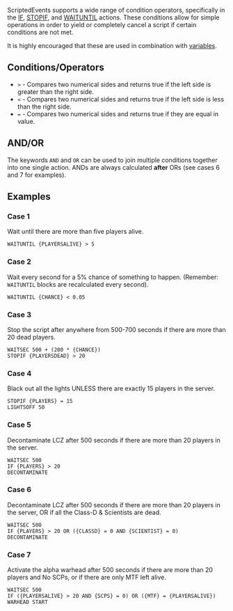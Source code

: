 ScriptedEvents supports a wide range of condition operators, specifically in the [IF](https://github.com/Thundermaker300/ScriptedEvents/wiki/IF), [STOPIF](https://github.com/Thundermaker300/ScriptedEvents/wiki/STOPIF), and [WAITUNTIL](https://github.com/Thundermaker300/ScriptedEvents/wiki/WAITUNTIL) actions. These conditions allow for simple operations in order to yield or completely cancel a script if certain conditions are not met.

It is highly encouraged that these are used in combination with [variables](https://github.com/Thundermaker300/ScriptedEvents/wiki/Variables).

## Conditions/Operators
* `>` - Compares two numerical sides and returns true if the left side is greater than the right side.
* `<` - Compares two numerical sides and returns true if the left side is less than the right side.
* `=` - Compares two numerical sides and returns true if they are equal in value.

## AND/OR
The keywords `AND` and `OR` can be used to join multiple conditions together into one single action. ANDs are always calculated __after__ ORs (see cases 6 and 7 for examples).

## Examples
### Case 1
Wait until there are more than five players alive.
```
WAITUNTIL {PLAYERSALIVE} > 5
```

### Case 2
Wait every second for a 5% chance of something to happen. (Remember: `WAITUNTIL` blocks are recalculated every second).
```
WAITUNTIL {CHANCE} < 0.05
```

### Case 3
Stop the script after anywhere from 500-700 seconds if there are more than 20 dead players.
```
WAITSEC 500 + (200 * {CHANCE})
STOPIF {PLAYERSDEAD} > 20
```

### Case 4
Black out all the lights UNLESS there are exactly 15 players in the server.
```
STOPIF {PLAYERS} = 15
LIGHTSOFF 50
```

### Case 5
Decontaminate LCZ after 500 seconds if there are more than 20 players in the server.
```
WAITSEC 500
IF {PLAYERS} > 20
DECONTAMINATE
```

### Case 6
Decontaminate LCZ after 500 seconds if there are more than 20 players in the server, OR if all the Class-D & Scientists are dead.
```
WAITSEC 500
IF {PLAYERS} > 20 OR ({CLASSD} = 0 AND {SCIENTIST} = 0)
DECONTAMINATE
```

### Case 7
Activate the alpha warhead after 500 seconds if there are more than 20 players and No SCPs, or if there are only MTF left alive.
```
WAITSEC 500
IF ({PLAYERSALIVE} > 20 AND {SCPS} = 0) OR ({MTF} = {PLAYERSALIVE})
WARHEAD START
```